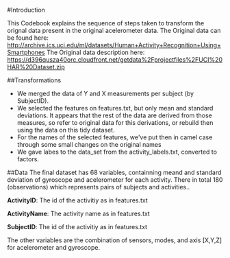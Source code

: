#Introduction

This Codebook explains the sequence of steps taken to transform the orignal data present in the original acelerometer data. 
The Original data can be found here: http://archive.ics.uci.edu/ml/datasets/Human+Activity+Recognition+Using+Smartphones
The Original data description here: https://d396qusza40orc.cloudfront.net/getdata%2Fprojectfiles%2FUCI%20HAR%20Dataset.zip

##Transformations
- We merged the data of Y and X measurements per subject (by SubjectID).
- We selected the features on features.txt, but only mean and standard deviations. It appears that the rest of the data are derived from those measures, so refer to original data for this derivations, or rebuild then using the data on this tidy dataset.
- For the names of the selected features, we've put then in camel case through some small changes on the original names
- We gave labes to the data_set from the activity_labels.txt, converted to factors.

##Data
The final dataset has 68 variables, containning meand and standard deviation of gyroscope and acelerometer for each activity. There in total 180 (observations) which represents pairs of subjects and activities..

**ActivityID**: The id of the activitiy as in features.txt

**ActivityName**: The activity name as in features.txt

**SubjectID**: The id of the activitiy as in features.txt

The other variables are the combination of sensors, modes, and axis [X,Y,Z] for acelerometer and gyroscope.